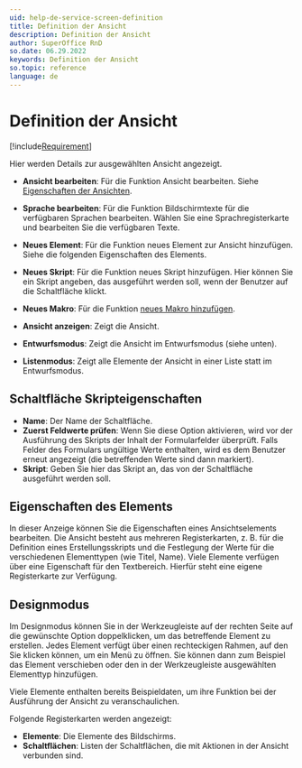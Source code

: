 ```yaml
---
uid: help-de-service-screen-definition
title: Definition der Ansicht
description: Definition der Ansicht
author: SuperOffice RnD
so.date: 06.29.2022
keywords: Definition der Ansicht
so.topic: reference
language: de
---
```


# Definition der Ansicht

[!include[Requirement](../../../learn/includes/req-expander-services.md)]

Hier werden Details zur ausgewählten Ansicht angezeigt.

* **Ansicht bearbeiten**: Für die Funktion Ansicht bearbeiten. Siehe [Eigenschaften der Ansichten][1].

* **Sprache bearbeiten**: Für die Funktion Bildschirmtexte für die verfügbaren Sprachen bearbeiten. Wählen Sie eine Sprachregisterkarte und bearbeiten Sie die verfügbaren Texte.

* **Neues Element**: Für die Funktion neues Element zur Ansicht hinzufügen. Siehe die folgenden Eigenschaften des Elements.

* **Neues Skript**: Für die Funktion neues Skript hinzufügen. Hier können Sie ein Skript angeben, das ausgeführt werden soll, wenn der Benutzer auf die Schaltfläche klickt.

* **Neues Makro**: Für die Funktion [neues Makro hinzufügen][5].

* **Ansicht anzeigen**: Zeigt die Ansicht.

* **Entwurfsmodus**: Zeigt die Ansicht im Entwurfsmodus (siehe unten).

* **Listenmodus**: Zeigt alle Elemente der Ansicht in einer Liste statt im Entwurfsmodus.

## Schaltfläche Skripteigenschaften

* **Name**: Der Name der Schaltfläche.
* **Zuerst Feldwerte prüfen**: Wenn Sie diese Option aktivieren, wird vor der Ausführung des Skripts der Inhalt der Formularfelder überprüft. Falls Felder des Formulars ungültige Werte enthalten, wird es dem Benutzer erneut angezeigt (die betreffenden Werte sind dann markiert).
* **Skript**: Geben Sie hier das Skript an, das von der Schaltfläche ausgeführt werden soll.

## Eigenschaften des Elements

In dieser Anzeige können Sie die Eigenschaften eines Ansichtselements bearbeiten. Die Ansicht besteht aus mehreren Registerkarten, z. B. für die Definition eines Erstellungsskripts und die Festlegung der Werte für die verschiedenen Elementtypen (wie Titel, Name). Viele Elemente verfügen über eine Eigenschaft für den Textbereich. Hierfür steht eine eigene Registerkarte zur Verfügung.

## Designmodus

Im Designmodus können Sie in der Werkzeugleiste auf der rechten Seite auf die gewünschte Option doppelklicken, um das betreffende Element zu erstellen. Jedes Element verfügt über einen rechteckigen Rahmen, auf den Sie klicken können, um ein Menü zu öffnen. Sie können dann zum Beispiel das Element verschieben oder den in der Werkzeugleiste ausgewählten Elementtyp hinzufügen.

Viele Elemente enthalten bereits Beispieldaten, um ihre Funktion bei der Ausführung der Ansicht zu veranschaulichen.

 Folgende Registerkarten werden angezeigt:

* **Elemente**: Die Elemente des Bildschirms.
* **Schaltflächen**: Listen der Schaltflächen, die mit Aktionen in der Ansicht verbunden sind.

<!-- Referenced links -->
[1]: screen-properties.md
[5]: ../../../automation/crmscript/learn/create-macro.md

<!-- Referenced images -->
